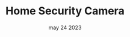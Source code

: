---
#preview
title: Home Security Camera
image: /img/works/8/display-8.jpg
category: videography
date: may 24 2023

#params
layout: "one"

#full details
introTitle: "Home Security <span class=\"mil-thin\">Camera</span>"
details:
  - label: "Client:"
    value: "Envato"

  - label: "Date:"
    value: "April 2022"

  - label: "Author"
    value: "Paul Trueman"

description:
  enabled: 1
  title: Simplicity, elegance, innovation!
  content: "
      <p>A home surveillance camera that pays great attention to security and user privacy, featuring two modes to provide security while protecting personal privacy.The camera has an open and closed mode, we define the product to have clear two sides, expressing two working states and emotions.</p>
      <p>Presents a simple and quiet state when not in use, delivering a gentle and security.At the same time, the camera can adapt to a variety of environments, providing elegant ways of wall hanging and standing installation.</p>
    "

demoLink: "https://www.behance.net/gallery/117994149/Home-Security-Camera?tracking_source=curated_galleries_product-design"

gallery:
  enabled: 1
  items:
    - image: /img/works/2/1.gif
      alt: "image"

    - image: /img/works/2/2.jpg
      alt: "image"

    - image: /img/works/2/3.jpg
      alt: "image"

    - image: /img/works/2/4.jpg
      alt: "image"
---